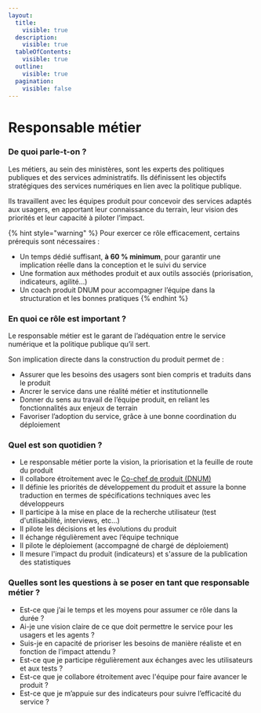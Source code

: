 ```yaml
---
layout:
  title:
    visible: true
  description:
    visible: true
  tableOfContents:
    visible: true
  outline:
    visible: true
  pagination:
    visible: false
---
```


# Responsable métier

### De quoi parle-t-on ?

Les métiers, au sein des ministères, sont les experts des politiques publiques et des services administratifs. Ils définissent les objectifs stratégiques des services numériques en lien avec la politique publique.

Ils travaillent avec les équipes produit pour concevoir des services adaptés aux usagers, en apportant leur connaissance du terrain, leur vision des priorités et leur capacité à piloter l’impact.

{% hint style="warning" %}
Pour exercer ce rôle efficacement, certains prérequis sont nécessaires :

* Un temps dédié suffisant, **à 60 % minimum**, pour garantir une implication réelle dans la conception et le suivi du service
* Une formation aux méthodes produit et aux outils associés (priorisation, indicateurs, agilité…)
* Un coach produit DNUM pour accompagner l’équipe dans la structuration et les bonnes pratiques
{% endhint %}

### En quoi ce rôle est important ?

Le responsable métier est le garant de l’adéquation entre le service numérique et la politique publique qu’il sert.

Son implication directe dans la construction du produit permet de :

* Assurer que les besoins des usagers sont bien compris et traduits dans le produit
* Ancrer le service dans une réalité métier et institutionnelle
* Donner du sens au travail de l’équipe produit, en reliant les fonctionnalités aux enjeux de terrain
* Favoriser l’adoption du service, grâce à une bonne coordination du déploiement

### Quel est son quotidien ?

* Le responsable métier porte la vision, la priorisation et la feuille de route du produit
* Il collabore étroitement avec le [Co-chef de produit (DNUM)](product-manager.md)
* Il définie les priorités de développement du produit et assure la bonne traduction en termes de spécifications techniques avec les développeurs
* Il participe à la mise en place de la recherche utilisateur (test d'utilisabilité, interviews, etc...)
* Il pilote les décisions et les évolutions du produit
* Il échange régulièrement avec l’équipe technique
* Il pilote le déploiement (accompagné de chargé de déploiement)
* Il mesure l'impact du produit (indicateurs) et s'assure de la publication des statistiques

### Quelles sont les questions à se poser en tant que responsable métier ?

* Est-ce que j’ai le temps et les moyens pour assumer ce rôle dans la durée ?
* Ai-je une vision claire de ce que doit permettre le service pour les usagers et les agents ?
* Suis-je en capacité de prioriser les besoins de manière réaliste et en fonction de l’impact attendu ?
* Est-ce que je participe régulièrement aux échanges avec les utilisateurs et aux tests ?
* Est-ce que je collabore étroitement avec l'équipe pour faire avancer le produit ?
* Est-ce que je m’appuie sur des indicateurs pour suivre l’efficacité du service ?
